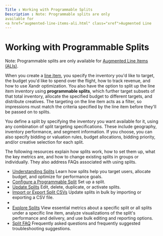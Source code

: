 ```yaml
---
Title : Working with Programmable Splits
Description : Note: Programmable splits are only
available for
<a href="augmented-line-items-ali.html" class="xref">Augmented Line
---
```



# Working with Programmable Splits





Note: Programmable splits are only
available for
<a href="augmented-line-items-ali.html" class="xref">Augmented Line
Items (ALIs)</a>.



When you create a
<a href="create-an-augmented-line-item-ali.html" class="xref"
title="You create augmented line items (ALIs) to define your financial relationship with an advertiser, set up targeting for an advertising campaign, and schedule your advertisements to run.">line
item</a>, you specify the inventory you'd like to target, the budget
you'd like to spend over the flight, how to track revenue, and how to
use Xandr optimization. You also have the option
to split up the line item inventory using **programmable splits**, which
further target subsets of that total inventory, allocate the specified
budget to different targets, and distribute creatives. The targeting on
the line item acts as a filter, so impressions must match the criteria
specified by the line item before they'll be passed on to splits.

You define a split by specifying the inventory you want available for
it, using any combination of split targeting specifications. These
include geography, inventory performance, and segment information. If
you choose, you can also specify bidding or valuation rules, budget
allocations, bidding priority, and/or creative selection for each split.

The following resources explain how splits work, how to set them up,
what the key metrics are, and how to change existing splits in groups or
individually. They also address FAQs associated with using splits.

- <a href="understanding-splits.html" class="xref">Understanding
  Splits</a> Learn how splits help you target users, allocate budget,
  and optimize for performance goals.
- <a href="configure-a-programmable-split.html" class="xref"
  title="You can use programmable splits to refine line item targeting and dynamically adjust bids, budget allocation, and creative allocation across a line item&#39;s targeted inventory. Splits are recommended if you have sophisticated targeting requirements.">Configure
  a Programmable Split</a> Set up a split.
- <a href="update-splits.html" class="xref">Update Splits</a> Edit,
  delete, duplicate, or activate splits.
- <a href="import-or-export-split-csvs.html" class="xref">Import or Export
  Split CSVs</a> Update splits in bulk by importing or exporting a CSV
  file.
- 
- <a href="explore-splits.html" class="xref">Explore Splits</a> View
  essential metrics about a specific split or all splits under a
  specific line item, analyze visualizations of the split's performance
  and delivery, and use bulk editing and reporting options.
- <a href="split-faqs.html" class="xref">Split FAQ</a> Frequently asked
  questions and frequently suggested troubleshooting suggestions.




